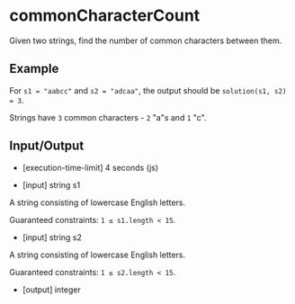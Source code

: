 # commonCharacterCount

Given two strings, find the number of common characters between them.

## Example

For `s1 = "aabcc"` and `s2 = "adcaa"`, the output should be
`solution(s1, s2) = 3`.

Strings have `3` common characters - `2` "a"s and `1` "c".

## Input/Output

- [execution-time-limit] 4 seconds (js)

- [input] string s1

A string consisting of lowercase English letters.

Guaranteed constraints:
`1 ≤ s1.length < 15`.

- [input] string s2

A string consisting of lowercase English letters.

Guaranteed constraints:
`1 ≤ s2.length < 15`.

- [output] integer